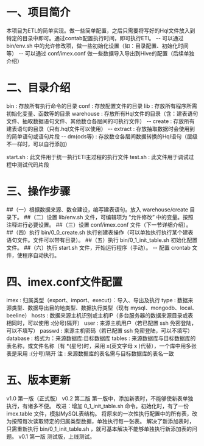 # 一、项目简介
  本项目为ETL的简单实现。做一些简单配置，之后只需要将写好的Hql文件放入到特定的目录中即可。通过contab配置执行时间，即可执行ETl。
  -- 可以通过 bin/env.sh 中的允许修改项，做一些初始化设置（如：目录配置、初始化时间等）
  -- 可以通过 conf/imex.conf 做一些数据导入导出到Hive的配置（后续单独介绍）

# 二、目录介绍
  bin       : 存放所有执行命令的目录
  conf      : 存放配置文件的目录
  lib       : 存放所有程序所需初始化变量、函数等的目录
  warehouse : 存放所有Hql文件的目录（含：建表语句文件、抽取数据语句文件、其他数仓各层间的可执行文件）
  --  create    : 存放所有建表语句的目录（只有.hql文件可以使用）
  --  extract   : 存放抽取数据时会使用到的简单语句或语句片段
  --  dm(ods等) : 存放数仓各层间数据转换的Hql语句（层级不一样时，可以自行添加）

  start.sh  : 此文件用于统一执行ETl主过程的执行文件
  test.sh   : 此文件用于调试过程中测试代码片段

# 三、操作步骤
##（一）根据数据来源、数仓建设，编写建表语句。放入 warehouse/create 目录下。
##（二）设置 lib/env.sh 文件，可编辑项为 “允许修改” 中的变量。按照注释进行必要设置。
##（三）设置 conf/imex.conf 文件（下一节详细介绍）。
##（四）执行 bin/0_0_create.sh 执行创建表操作（可以单独执行执行某个建表语句文件。文件可以带有目录）。
##（五）执行 bin/0_1_init_table.sh 初始化配置文件。
##（六）执行 start.sh 文件，开始运行程序（手动）。
  --  配置 crontab 文件，使程序自动执行。

# 四、imex.conf文件配置
  imex      : 归属类型（export、import、execut）：导入、导出及执行
  type      : 数据来源类型、数据导出目的地类型、数据执行类型（现有 mysql、mongodb、local、beeline）
  hosts     : 数据来源主机识别或主机IP（多台服务器的数据来源目录或表相同时，可以使用 :(分号)隔开）
  user      : 来源主机用户（若已配置 ssh 免密登陆，可以不填写）
  passwd    : 来源主机密码（若已配置 ssh 免密登陆，可以不填写）
  database  : 格式为：来源数据库:目标数据库
  tables    : 来源数据库与目标数据库的表名称，或文件名称（有 *(星号)时，采用 x(英文字母 x )代替），一个库中用多张表是采用 :(分号)隔开
  注 : 来源数据库的表名需与目标数据库的表名一致

# 五、版本更新
  v1.0 第一版（正式版） v0.2 第二版
    第一版中，添加新表时，不能够使新表单独执行，有诸多不便。
    改进：增加 0_1_init_table.sh 命令。初始化时，有了一份 imex.table 文件，模拟MySQL表结构。
              将原来的一次性执行配置中的所有表，改为按照每次读取特定的归属类型数据，单独执行每一张表。
              解决了新添加表时，只需重新执行 bin/0_1_init_table.sh ，就可基本解决不能够单独执行新添加表的问题。
  v0.1 第一版
    测试版，上线测试。
